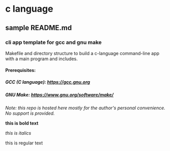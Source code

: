 # c language
## sample README.md
### cli app template for gcc and gnu make

Makefile and directory structure to build a c-language command-line app with a main program and includes.

#### Prerequisites:
##### GCC (C language): https://gcc.gnu.org
##### GNU Make: https://www.gnu.org/software/make/

*Note: this repo is hosted here mostly for the author's personal convenience. No support is provided.*

__this is bold text__

*this is italics*

this is regular text
